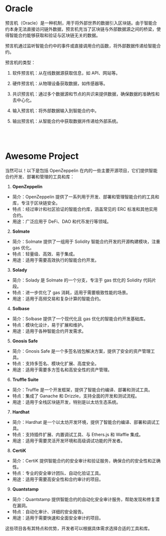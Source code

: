 # Oracle

预言机（Oracle）是一种机制，用于将外部世界的数据引入区块链。由于智能合约本身无法直接访问链外数据，预言机充当了区块链与外部数据源之间的桥梁，使得智能合约能够获取和验证与区块链无关的数据。

预言机通过监听智能合约中的事件或直接调用合约函数，将外部数据传递给智能合约。

预言机的类型：

1. 软件预言机：从在线数据源获取信息，如 API、网站等。

2. 硬件预言机：从物理设备获取数据，如传感器等。

3. 共识预言机：通过多个数据源和节点的共识来提供数据，确保数据的准确性和去中心化。

4. 输入预言机：将外部数据输入到智能合约中。

5. 输出预言机：从智能合约中获取数据并传递给外部系统。

<br><br>

# Awesome Project

当然可以！以下是包括 OpenZeppelin 在内的一些主要开源项目，它们提供智能合约开发、部署和管理的工具和库：

1. **OpenZeppelin**

-   简介：OpenZeppelin 提供了一系列用于开发、部署和管理智能合约的工具和库，专注于区块链安全。
-   特点：经过审计和社区验证的智能合约库，涵盖常见的 ERC 标准和其他实用合约。
-   用途：广泛应用于 DeFi、DAO 和代币发行等领域。

2. **Solmate**

-   简介：Solmate 提供了一组用于 Solidity 智能合约开发的开源构建模块，注重 gas 优化。
-   特点：轻量级、高效、易于集成。
-   用途：适用于需要高效执行的智能合约开发。

3. **Solady**

-   简介：Solady 是 Solmate 的一个分支，专注于 gas 优化的 Solidity 代码片段。
-   特点：进一步优化了 gas 消耗，适用于需要极致性能的场景。
-   用途：适用于高频交易和复杂计算的智能合约。

4. **Solbase**

-   简介：Solbase 提供了一个现代化且 gas 优化的智能合约开发基础库。
-   特点：模块化设计，易于扩展和维护。
-   用途：适用于各种智能合约开发需求。

5. **Gnosis Safe**

-   简介：Gnosis Safe 是一个多签名钱包解决方案，提供了安全的资产管理工具。
-   特点：支持多签名、模块化扩展、高度安全。
-   用途：适用于需要多方签名和高安全性的资产管理。

6. **Truffle Suite**

-   简介：Truffle 是一个开发框架，提供了智能合约编译、部署和测试工具。
-   特点：集成了 Ganache 和 Drizzle，支持全面的开发和测试流程。
-   用途：适用于全栈区块链开发，特别是以太坊生态系统。

7. **Hardhat**

-   简介：Hardhat 是一个以太坊开发环境，提供了智能合约编译、部署和调试工具。
-   特点：支持插件扩展、内置调试工具、与 Ethers.js 和 Waffle 集成。
-   用途：适用于需要灵活开发环境和高级调试功能的开发者。

8. **CertiK**

-   简介：CertiK 提供智能合约的安全审计和验证服务，确保合约的安全性和正确性。
-   特点：专业的安全审计团队、自动化验证工具。
-   用途：适用于需要高安全性和合约审计的项目。

9. **Quantstamp**

-   简介：Quantstamp 提供智能合约的自动化安全审计服务，帮助发现和修复潜在漏洞。
-   特点：自动化审计、详细的安全报告。
-   用途：适用于需要快速和全面安全审计的项目。

这些项目各有其特点和优势，开发者可以根据具体需求选择合适的工具和库。

<br>
